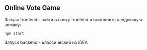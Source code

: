 ## Online Vote Game ##

Запуск frontend - зайти в папку frontend и выполнить следующую коману:

```
npm start
```

Запуск backend - классический из IDEA
